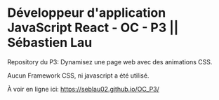 # Développeur d'application JavaScript React - OC - P3 || Sébastien Lau

Repository du P3: Dynamisez une page web avec des animations CSS.

Aucun Framework CSS, ni javascript a été utilisé.

À voir en ligne ici: https://seblau02.github.io/OC_P3/
